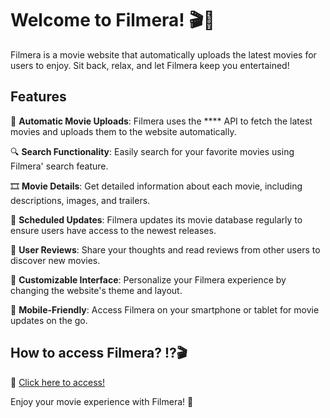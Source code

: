 # Welcome to Filmera! 🎬🍿

Filmera is a movie website that automatically uploads the latest movies for users to enjoy. Sit back, relax, and let Filmera keep you entertained!

## Features

🎥 **Automatic Movie Uploads**: Filmera uses the **** API to fetch the latest movies and uploads them to the website automatically.

🔍 **Search Functionality**: Easily search for your favorite movies using Filmera' search feature.

🎞️ **Movie Details**: Get detailed information about each movie, including descriptions, images, and trailers.

🔄 **Scheduled Updates**: Filmera updates its movie database regularly to ensure users have access to the newest releases.

💬 **User Reviews**: Share your thoughts and read reviews from other users to discover new movies.

🎨 **Customizable Interface**: Personalize your Filmera experience by changing the website's theme and layout.

📱 **Mobile-Friendly**: Access Filmera on your smartphone or tablet for movie updates on the go.

## How to access Filmera? ⁉️🎬
🍿 [Click here to access!](https://filmera.netlify.app)

Enjoy your movie experience with Filmera! 🎉
